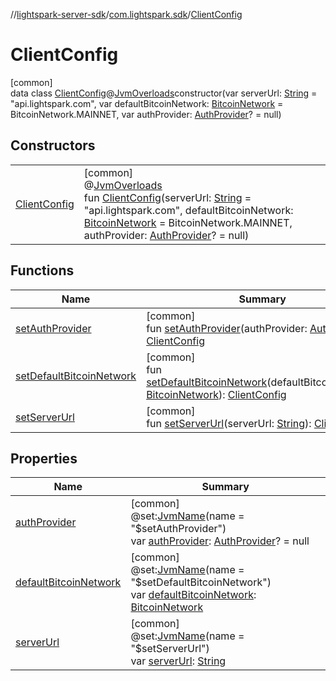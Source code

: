 //[lightspark-server-sdk](../../../index.md)/[com.lightspark.sdk](../index.md)/[ClientConfig](index.md)

# ClientConfig

[common]\
data class [ClientConfig](index.md)@[JvmOverloads](https://kotlinlang.org/api/latest/jvm/stdlib/kotlin.jvm/-jvm-overloads/index.html)constructor(var serverUrl: [String](https://kotlinlang.org/api/latest/jvm/stdlib/kotlin/-string/index.html) = &quot;api.lightspark.com&quot;, var defaultBitcoinNetwork: [BitcoinNetwork](../../com.lightspark.sdk.model/-bitcoin-network/index.md) = BitcoinNetwork.MAINNET, var authProvider: [AuthProvider](../../com.lightspark.sdk.auth/-auth-provider/index.md)? = null)

## Constructors

| | |
|---|---|
| [ClientConfig](-client-config.md) | [common]<br>@[JvmOverloads](https://kotlinlang.org/api/latest/jvm/stdlib/kotlin.jvm/-jvm-overloads/index.html)<br>fun [ClientConfig](-client-config.md)(serverUrl: [String](https://kotlinlang.org/api/latest/jvm/stdlib/kotlin/-string/index.html) = &quot;api.lightspark.com&quot;, defaultBitcoinNetwork: [BitcoinNetwork](../../com.lightspark.sdk.model/-bitcoin-network/index.md) = BitcoinNetwork.MAINNET, authProvider: [AuthProvider](../../com.lightspark.sdk.auth/-auth-provider/index.md)? = null) |

## Functions

| Name | Summary |
|---|---|
| [setAuthProvider](set-auth-provider.md) | [common]<br>fun [setAuthProvider](set-auth-provider.md)(authProvider: [AuthProvider](../../com.lightspark.sdk.auth/-auth-provider/index.md)): [ClientConfig](index.md) |
| [setDefaultBitcoinNetwork](set-default-bitcoin-network.md) | [common]<br>fun [setDefaultBitcoinNetwork](set-default-bitcoin-network.md)(defaultBitcoinNetwork: [BitcoinNetwork](../../com.lightspark.sdk.model/-bitcoin-network/index.md)): [ClientConfig](index.md) |
| [setServerUrl](set-server-url.md) | [common]<br>fun [setServerUrl](set-server-url.md)(serverUrl: [String](https://kotlinlang.org/api/latest/jvm/stdlib/kotlin/-string/index.html)): [ClientConfig](index.md) |

## Properties

| Name | Summary |
|---|---|
| [authProvider](auth-provider.md) | [common]<br>@set:[JvmName](https://kotlinlang.org/api/latest/jvm/stdlib/kotlin.jvm/-jvm-name/index.html)(name = &quot;$setAuthProvider&quot;)<br>var [authProvider](auth-provider.md): [AuthProvider](../../com.lightspark.sdk.auth/-auth-provider/index.md)? = null |
| [defaultBitcoinNetwork](default-bitcoin-network.md) | [common]<br>@set:[JvmName](https://kotlinlang.org/api/latest/jvm/stdlib/kotlin.jvm/-jvm-name/index.html)(name = &quot;$setDefaultBitcoinNetwork&quot;)<br>var [defaultBitcoinNetwork](default-bitcoin-network.md): [BitcoinNetwork](../../com.lightspark.sdk.model/-bitcoin-network/index.md) |
| [serverUrl](server-url.md) | [common]<br>@set:[JvmName](https://kotlinlang.org/api/latest/jvm/stdlib/kotlin.jvm/-jvm-name/index.html)(name = &quot;$setServerUrl&quot;)<br>var [serverUrl](server-url.md): [String](https://kotlinlang.org/api/latest/jvm/stdlib/kotlin/-string/index.html) |
